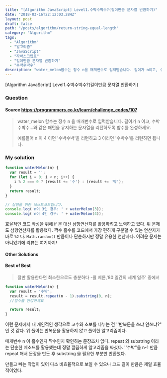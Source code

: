 ```yaml
---
title: "[Algorithm JavaScript] Level1.수박수박수?(길이만큼 문자열 반환하기)"
date: "2018-03-16T22:12:03.284Z"
layout: post
draft: false
path: "/posts/algorithm/return-string-equal-length"
category: "Algorithm"
tags:
  - "Algorithm"
  - "알고리즘"
  - "JavaScript"
  - "자바스크립트"
  - "길이만큼 문자열 반환하기"
  - "수박수박수"
description: "water_melon함수는 정수 n을 매개변수로 입력받습니다. 길이가 n이고, 수박수박수...와 같은 패턴을 유지하는 문자열을 리턴하도록 함수를 완성하세요."
---
```


[Algorithm JavaScript] Level1.수박수박수?(길이만큼 문자열 반환하기)

### Question

#### Source https://programmers.co.kr/learn/challenge_codes/107

> water_melon 함수는 정수 n 을 매개변수로 입력받습니다.
> 길이가 n 이고, 수박수박수...와 같은 패턴을 유지하는 문자열을 리턴하도록 함수를 완성하세요.
>
> 예를들어 n 이 4 이면 '수박수박'을 리턴하고 3 이라면 '수박수'를 리턴하면 됩니다.

### My solution

```javascript
function waterMelon(n) {
  var result = '';
  for (let i = 0; i < n; i++) {
    i % 2 === 0 ? (result += '수') : (result += '박');
  }
  return result;
}

// 실행을 위한 테스트코드입니다.
console.log('n이 3인 경우: ' + waterMelon(3));
console.log('n이 4인 경우: ' + waterMelon(4));
```

효율적인 코드 작성을 위해 if 문 대신 삼항연산자를 활용하려고 노력하고 있다. 위 문제도 삼항연산자를 활용했다. 짝수 홀수를 코드에서 가장 편하게 구분할 수 있는 연산자가 바로 `%2` 다. `Math.random()` 만큼이나 단순하지만 정말 유용한 연산자다. 어려운 문제는 아니었기에 리뷰는 여기까지!

#### Other Solutions

#### Best of Best

> 잘만 활용한다면 최소한으로도 충분하다 -쥘 베른,'80 일간의 세계 일주' 중에서

```javascript
function waterMelon(n) {
  var result = '수박';
  result = result.repeat(n - 1).substring(0, n);
  //함수를 완성하세요

  return result;
}
```

이런 문제에서 내 개인적인 생각으로 고수와 초보를 나누는 건 ''반복문을 쓰냐 안쓰냐?" 인 것 같다. 위 풀이는 반복문을 활용하지 않고 풀이한 알고리즘이다.

매개변수 n 이 홀수인지 짝수인지 확인하는 문장조차 없다. repeat 와 substring 이라는 단순한 메소드를 활용했는데 정말 깔끔하게 알고리즘을 짜셨다. ''수박"을 n-1 만큼 repeat 해서 문장을 만든 후 substring 을 필요한 부분만 반환했다.

만들고 빼는 작업이 있어 다소 비효율적으로 보일 수 있으나 코드 길이 만큼은 제일 효율적이었다.

